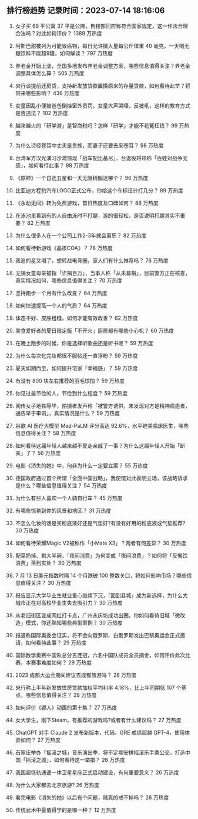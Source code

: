 
## 排行榜趋势 记录时间：2023-07-14 18:16:06
  
  1. 女子买 69 平公寓 37 平是公摊，售楼部回应称符合国家规定，这一作法合理合法吗？对此如何评价？ 1389 万热度
    
  2. 阿斯巴甜被列为可能致癌物，每日允许摄入量每公斤体重 40 毫克，一天喝无糖饮料不能超9罐，如何解读？ 797 万热度
    
  3. 养老金开始上涨，全国多地发布养老金调整方案，哪些信息值得关注？养老金调整具体怎么算？ 505 万热度
    
  4. 央行谈提前还房贷，支持新发放贷款置换原来的存量贷款，如何看待此举？将带来哪些影响？ 436 万热度
    
  5. 女童因乱小便被爸爸倒挂窗外责罚，女童大声哭嚎，反被吼，这样的教育方式是否违法？ 102 万热度
    
  6. 越来越火的「研学游」是智商税吗？怎样「研学」才能不花冤枉钱？ 99 万热度
    
  7. 为什么诗经卷耳中丈夫是贵族，而妻子还要去采苍耳？ 98 万热度
    
  8. 台湾军方汉光演习沙滩惊现「战车配比基尼」，台退役将领称「百姓对战争无感」，如何看待此事？ 98 万热度
    
  9. 《原神》一个自选五星和一天无限树脂选哪个？ 96 万热度
    
  10. 比亚迪方程豹汽车LOGO正式公布，你给这个车标设计打几分？ 89 万热度
    
  11. 《永劫无间》转为免费游戏，首日热度及口碑如何？ 86 万热度
    
  12. 在泳池里看到有的人自由泳时不打腿，游的很轻松，是否说明打腿其实不重要？ 82 万热度
    
  13. 为什么很多人在一个公司工作2-3年就会离职？ 82 万热度
    
  14. 如何看待新游戏《晶核COA》？ 78 万热度
    
  15. 我追的星又塌了，想转战电竞圈，家人们有什么推荐吗？ 76 万热度
    
  16. 无锡女童母亲被指「诈捐百万」，当事人称「从未募捐」，目前警方正在核查，真实情况如何，哪些信息值得关注？ 70 万热度
    
  17. 坚持跑步一个月有什么改变？ 64 万热度
    
  18. 如何快速提高一个人的气质？ 64 万热度
    
  19. 体态不好、皮肤粗糙，如何才能有效改善？ 62 万热度
    
  20. 美食爱好者的夏日限定版「不开火」厨房都有哪些小心机？ 60 万热度
    
  21. 在晚上跑步的时候，你是选择听歌曲还是听书呢？ 59 万热度
    
  22. 为什么每次化完妆都很不服帖还一直浮粉？ 59 万热度
    
  23. 夏天如期而至，如何提升宅家「幸福感」？ 59 万热度
    
  24. 有没有 800 块左右推荐的羽毛球拍？ 59 万热度
    
  25. 你见过最节俭的人，节俭到什么程度？ 59 万热度
    
  26. 网传女子地铁辱华，拍摄者发声称「被警方诱供，未发现对方是精神病患者，通告早于审讯」，真实情况是什么？ 59 万热度
    
  27. 谷歌 AI 医疗大模型 Med-PaLM 评分高达 92.6%，水平媲美临床医生，哪些信息值得关注？ 58 万热度
    
  28. 如何看待这届年轻人越来越不爱走亲戚了一事？为什么这届年轻人开始「断亲」了？ 56 万热度
    
  29. 电影《消失的她》中，何非为什么一定要立案？ 55 万热度
    
  30. 德国政府通过首个所谓「全面中国战略」，我使馆对此表明立场，该战略诉求是什么？哪些信息值得关注？ 54 万热度
    
  31. 为什么有些人喜欢一个人骑自行车？ 45 万热度
    
  32. 有哪些惊艳到你的风景和地区？ 31 万热度
    
  33. 不怎么化妆的话是买粉底液好还是气垫好?有没有好用的粉底液或气垫推荐? 30 万热度
    
  34. 如何看待荣耀Magic V2被称作「小Mate X3」？两者有何差异？ 30 万热度
    
  35. 配菜扔掉、剩大半碗，「夜间消费」为何变成「夜间浪费」？如何将「反餐饮浪费」落到实处？ 30 万热度
    
  36. 7 月 13 日美元指数时隔 14 个月跌破 100 整数关口，将如何影响市场？哪些信息值得关注？ 30 万热度
    
  37. 报告显示大学毕业生就业重心继续下沉，「回到县城」成为新选择，为什么大城市正在对高校毕业生失去吸引力？ 30 万热度
    
  38. 从老旧街区变成网红打卡点，广州永庆坊成功出圈。你如何看待旧城「微改造」模式，你还熟知哪些典型案例？ 30 万热度
    
  39. 报道称国际奥委会证实，将不会向俄罗斯、白俄罗斯发出巴黎奥运会正式邀请，如何看待此事？ 29 万热度
    
  40. 国际数学奥赛中国队总分五连冠，六名中国队成员全员摘金，如何评价此次比赛，本赛事难度如何？ 29 万热度
    
  41. 2023 成都大运会期间建议去成都旅游吗？ 28 万热度
    
  42. 央行称上半年新发放住房贷款加权平均利率 4.18%，比上年同期低 107 个基点，哪些信息值得关注？ 28 万热度
    
  43. 如何评价《镖人》动画的第十集？ 27 万热度
    
  44. 女大学生，刚下Steam，有推荐的游戏吗?或者有什么建议吗？ 27 万热度
    
  45. ChatGPT 对手 Claude 2 发布新版本，代码、GRE 成绩超越 GPT-4，使用体验如何？ 27 万热度
    
  46. 石家庄举办「摇滚之城」音乐演出季，将不定期安排摇滚乐手乘公交，打造中国「摇滚之城」，如何看待这一举措？ 26 万热度
    
  47. 我国超低轨通遥一体卫星星座正式启动建设，有何重要意义？ 26 万热度
    
  48. 为什么大家都去北京旅游? 26 万热度
    
  49. 看完电影《消失的她》以后有个问题，赌真的戒不掉吗？ 26 万热度
    
  50. 传统武术中最值得学的是哪一种？ 12 万热度
    